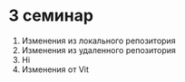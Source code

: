 # 3 семинар
1. Изменения из локального репозитория
2. Изменения из удаленного репозитория
3. Hi
4. Изменения от Vit

